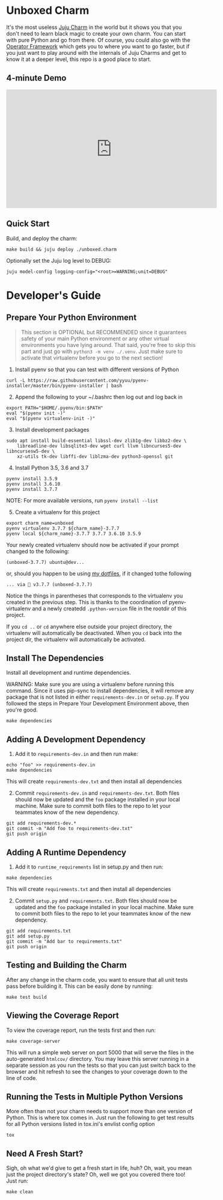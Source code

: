 # Unboxed Charm

It's the most useless [Juju Charm](https://jaas.ai/how-it-works) in the world
but it shows you that you don't need to learn black magic to create your own
charm. You can start with pure Python and go from there. Of course, you could
also go with the [Operator Framework](github.com/canonical/operator) which gets
you to where you want to go faster, but if you just want to play around with
the internals of Juju Charms and get to know it at a deeper level, this repo
is a good place to start.


## 4-minute Demo

<iframe width="560" height="315" src="https://www.youtube.com/embed/iwmjgEqEQxY" frameborder="0" allow="accelerometer; autoplay; encrypted-media; gyroscope; picture-in-picture" allowfullscreen></iframe>


## Quick Start

Build, and deploy the charm:

```
make build && juju deploy ./unboxed.charm
```

Optionally set the Juju log level to DEBUG:

```
juju model-config logging-config="<root>=WARNING;unit=DEBUG"
```


# Developer's Guide

## Prepare Your Python Environment

> This section is OPTIONAL but RECOMMENDED since it guarantees safety of your main
> Python environment or any other virtual environments you have lying around. That
> said, you're free to skip this part and just go with `python3 -m venv ./.venv`.
> Just make sure to activate that virtualenv before you go to the next section!

1. Install pyenv so that you can test with different versions of Python

```
curl -L https://raw.githubusercontent.com/yyuu/pyenv-installer/master/bin/pyenv-installer | bash
```

2. Append the following to your ~/.bashrc then log out and log back in

```
export PATH="$HOME/.pyenv/bin:$PATH"
eval "$(pyenv init -)"
eval "$(pyenv virtualenv-init -)"
```

3. Install development packages

```
sudo apt install build-essential libssl-dev zlib1g-dev libbz2-dev \
    libreadline-dev libsqlite3-dev wget curl llvm libncurses5-dev libncursesw5-dev \
    xz-utils tk-dev libffi-dev liblzma-dev python3-openssl git
```

4. Install Python 3.5, 3.6 and 3.7

```
pyenv install 3.5.9
pyenv install 3.6.10
pyenv install 3.7.7
```

NOTE: For more available versions, run `pyenv install --list`

5. Create a virtualenv for this project

```
export charm_name=unboxed
pyenv virtualenv 3.7.7 ${charm_name}-3.7.7
pyenv local ${charm_name}-3.7.7 3.7.7 3.6.10 3.5.9
```

Your newly created virtualenv should now be activated if your prompt changed
to the following:

```
(unboxed-3.7.7) ubuntu@dev...
```

or, should you happen to be using [my dotfiles](https://dotfiles.relaxdiego.com),
if it changed tothe following

```
... via 🐍 v3.7.7 (unboxed-3.7.7)
```

Notice the things in parentheses that corresponds to the virtualenv you created
in the previous step. This is thanks to the coordination of pyenv-virtualenv and
a newly createdd `.python-version` file in the rootdir of this project.

If you `cd ..` or `cd` anywhere else outside your project directory, the virtualenv
will automatically be deactivated. When you `cd` back into the project dir, the
virtualenv will automatically be activated.


## Install The Dependencies

Install all development and runtime dependencies.

WARNING: Make sure you are using a virtualenv before running this command. Since it
         uses pip-sync to install dependencies, it will remove any package that is not
         listed in either `requirements-dev.in` or `setup.py`. If you followed the steps
         in Prepare Your Development Environment above, then you're good.

```
make dependencies
```


## Adding A Development Dependency

1. Add it to `requirements-dev.in` and then run make:

```
echo "foo" >> requirements-dev.in
make dependencies
```

This will create `requirements-dev.txt` and then install all dependencies


2. Commit `requirements-dev.in` and `requirements-dev.txt`. Both
   files should now be updated and the `foo` package installed in your
   local machine. Make sure to commit both files to the repo to let your
   teammates know of the new dependency.

```
git add requirements-dev.*
git commit -m "Add foo to requirements-dev.txt"
git push origin
```


## Adding A Runtime Dependency

1. Add it to `runtime_requirements` list in setup.py and then run:

```
make dependencies
```

This will create `requirements.txt` and then install all dependencies


2. Commit `setup.py` and `requirements.txt`. Both
   files should now be updated and the `foo` package installed in your
   local machine. Make sure to commit both files to the repo to let your
   teammates know of the new dependency.

```
git add requirements.txt
git add setup.py
git commit -m "Add bar to requirements.txt"
git push origin
```


## Testing and Building the Charm

After any change in the charm code, you want to ensure that all unit tests
pass before building it. This can be easily done by running:

```
make test build
```


## Viewing the Coverage Report

To view the coverage report, run the tests first and then run:

```
make coverage-server
```

This will run a simple web server on port 5000 that will serve the files
in the auto-generated `htmlcov/` directory. You may leave this server running
in a separate session as you run the tests so that you can just switch back
to the browser and hit refresh to see the changes to your coverage down to
the line of code.


## Running the Tests in Multiple Python Versions

More often than not your charm needs to support more than one version of
Python. This is where tox comes in. Just run the following to get test
results for all Python versions listed in tox.ini's envlist config option

```
tox
```

## Need A Fresh Start?

Sigh, oh what we'd give to get a fresh start in life, huh? Oh, wait, you
mean just the project directory's state? Oh, well we got you covered there
too! Just run:

```
make clean
```
